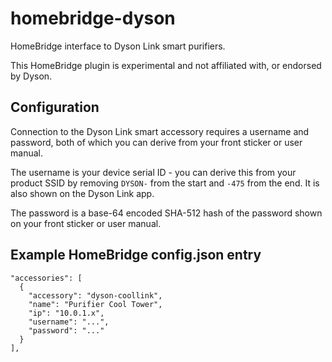 # homebridge-dyson
HomeBridge interface to Dyson Link smart purifiers.

This HomeBridge plugin is experimental and not affiliated with, or endorsed by Dyson.

## Configuration

Connection to the Dyson Link smart accessory requires a username and password, both of which you can derive from your front sticker or user manual.

The username is your device serial ID - you can derive this from your product SSID by removing `DYSON-` from the start and `-475` from the end.  It is also shown on the Dyson Link app.

The password is a base-64 encoded SHA-512 hash of the password shown on your front sticker or user manual.

## Example HomeBridge config.json entry

```
"accessories": [
  {
    "accessory": "dyson-coollink",
    "name": "Purifier Cool Tower",
    "ip": "10.0.1.x",
    "username": "...",
    "password": "..."
  }
],
```
